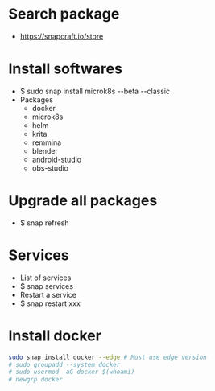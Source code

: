 Search package
======
* https://snapcraft.io/store

Install softwares
=====
* $ sudo snap install microk8s --beta --classic
* Packages
    * docker
    * microk8s
    * helm
    * krita
    * remmina
    * blender
    * android-studio
    * obs-studio

Upgrade all packages
=====
* $ snap refresh

Services
=====
* List of services
* $ snap services
* Restart a service
* $ snap restart xxx

Install docker
=====
```sh
sudo snap install docker --edge # Must use edge version
# sudo groupadd --system docker
# sudo usermod -aG docker $(whoami)
# newgrp docker
```
